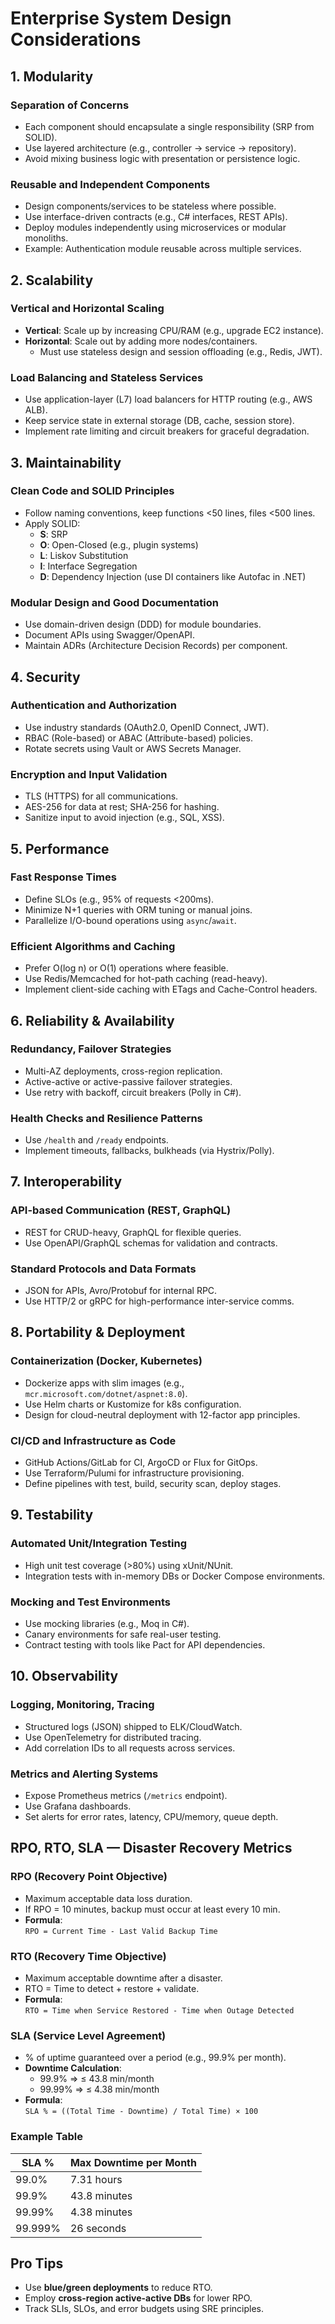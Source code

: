 # Enterprise System Design Considerations

## 1. Modularity

### Separation of Concerns
- Each component should encapsulate a single responsibility (SRP from SOLID).
- Use layered architecture (e.g., controller → service → repository).
- Avoid mixing business logic with presentation or persistence logic.

### Reusable and Independent Components
- Design components/services to be stateless where possible.
- Use interface-driven contracts (e.g., C# interfaces, REST APIs).
- Deploy modules independently using microservices or modular monoliths.
- Example: Authentication module reusable across multiple services.

## 2. Scalability

### Vertical and Horizontal Scaling
- **Vertical**: Scale up by increasing CPU/RAM (e.g., upgrade EC2 instance).
- **Horizontal**: Scale out by adding more nodes/containers.
  - Must use stateless design and session offloading (e.g., Redis, JWT).

### Load Balancing and Stateless Services
- Use application-layer (L7) load balancers for HTTP routing (e.g., AWS ALB).
- Keep service state in external storage (DB, cache, session store).
- Implement rate limiting and circuit breakers for graceful degradation.

## 3. Maintainability

### Clean Code and SOLID Principles
- Follow naming conventions, keep functions <50 lines, files <500 lines.
- Apply SOLID: 
  - **S**: SRP
  - **O**: Open-Closed (e.g., plugin systems)
  - **L**: Liskov Substitution
  - **I**: Interface Segregation
  - **D**: Dependency Injection (use DI containers like Autofac in .NET)

### Modular Design and Good Documentation
- Use domain-driven design (DDD) for module boundaries.
- Document APIs using Swagger/OpenAPI.
- Maintain ADRs (Architecture Decision Records) per component.

## 4. Security

### Authentication and Authorization
- Use industry standards (OAuth2.0, OpenID Connect, JWT).
- RBAC (Role-based) or ABAC (Attribute-based) policies.
- Rotate secrets using Vault or AWS Secrets Manager.

### Encryption and Input Validation
- TLS (HTTPS) for all communications.
- AES-256 for data at rest; SHA-256 for hashing.
- Sanitize input to avoid injection (e.g., SQL, XSS).

## 5. Performance

### Fast Response Times
- Define SLOs (e.g., 95% of requests <200ms).
- Minimize N+1 queries with ORM tuning or manual joins.
- Parallelize I/O-bound operations using `async`/`await`.

### Efficient Algorithms and Caching
- Prefer O(log n) or O(1) operations where feasible.
- Use Redis/Memcached for hot-path caching (read-heavy).
- Implement client-side caching with ETags and Cache-Control headers.

## 6. Reliability & Availability

### Redundancy, Failover Strategies
- Multi-AZ deployments, cross-region replication.
- Active-active or active-passive failover strategies.
- Use retry with backoff, circuit breakers (Polly in C#).

### Health Checks and Resilience Patterns
- Use `/health` and `/ready` endpoints.
- Implement timeouts, fallbacks, bulkheads (via Hystrix/Polly).

## 7. Interoperability

### API-based Communication (REST, GraphQL)
- REST for CRUD-heavy, GraphQL for flexible queries.
- Use OpenAPI/GraphQL schemas for validation and contracts.

### Standard Protocols and Data Formats
- JSON for APIs, Avro/Protobuf for internal RPC.
- Use HTTP/2 or gRPC for high-performance inter-service comms.

## 8. Portability & Deployment

### Containerization (Docker, Kubernetes)
- Dockerize apps with slim images (e.g., `mcr.microsoft.com/dotnet/aspnet:8.0`).
- Use Helm charts or Kustomize for k8s configuration.
- Design for cloud-neutral deployment with 12-factor app principles.

### CI/CD and Infrastructure as Code
- GitHub Actions/GitLab for CI, ArgoCD or Flux for GitOps.
- Use Terraform/Pulumi for infrastructure provisioning.
- Define pipelines with test, build, security scan, deploy stages.

## 9. Testability

### Automated Unit/Integration Testing
- High unit test coverage (>80%) using xUnit/NUnit.
- Integration tests with in-memory DBs or Docker Compose environments.

### Mocking and Test Environments
- Use mocking libraries (e.g., Moq in C#).
- Canary environments for safe real-user testing.
- Contract testing with tools like Pact for API dependencies.

## 10. Observability

### Logging, Monitoring, Tracing
- Structured logs (JSON) shipped to ELK/CloudWatch.
- Use OpenTelemetry for distributed tracing.
- Add correlation IDs to all requests across services.

### Metrics and Alerting Systems
- Expose Prometheus metrics (`/metrics` endpoint).
- Use Grafana dashboards.
- Set alerts for error rates, latency, CPU/memory, queue depth.

## RPO, RTO, SLA — Disaster Recovery Metrics

### RPO (Recovery Point Objective)
- Maximum acceptable data loss duration.
- If RPO = 10 minutes, backup must occur at least every 10 min.
- **Formula**:  
  `RPO = Current Time - Last Valid Backup Time`

### RTO (Recovery Time Objective)
- Maximum acceptable downtime after a disaster.
- RTO = Time to detect + restore + validate.
- **Formula**:  
  `RTO = Time when Service Restored - Time when Outage Detected`

### SLA (Service Level Agreement)
- % of uptime guaranteed over a period (e.g., 99.9% per month).
- **Downtime Calculation**:
  - 99.9% ⇒ ≤ 43.8 min/month
  - 99.99% ⇒ ≤ 4.38 min/month
- **Formula**:  
  `SLA % = ((Total Time - Downtime) / Total Time) × 100`

### Example Table

| SLA %    | Max Downtime per Month |
|----------|------------------------|
| 99.0%    | 7.31 hours             |
| 99.9%    | 43.8 minutes           |
| 99.99%   | 4.38 minutes           |
| 99.999%  | 26 seconds             |

## Pro Tips

- Use **blue/green deployments** to reduce RTO.
- Employ **cross-region active-active DBs** for lower RPO.
- Track SLIs, SLOs, and error budgets using SRE principles.
